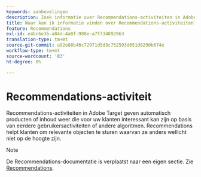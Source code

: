 ```yaml
---
keywords: aanbevelingen
description: Zoek informatie over Recommendations-activiteiten in Adobe [!DNL Target] die automatisch producten of inhoud weergeven die uw klanten interesseert op basis van eerdere gebruikersactiviteiten.
title: Waar kan ik informatie vinden over Recommendations-activiteiten?
feature: Recommendations
exl-id: e4bc6e3b-a84d-4a8f-988e-a7f734892963
translation-type: tm+mt
source-git-commit: a92e88b46c72971d5d3c752593d651d8290b674e
workflow-type: tm+mt
source-wordcount: '83'
ht-degree: 0%

---
```


# Recommendations-activiteit

Recommendations-activiteiten in Adobe Target geven automatisch producten of inhoud weer die voor uw klanten interessant kan zijn op basis van eerdere gebruikersactiviteiten of andere algoritmen. Recommendations helpt klanten om relevante objecten te sturen waarvan ze anders wellicht niet op de hoogte zijn.

>[!NOTE]
>
>De Recommendations-documentatie is verplaatst naar een eigen sectie. Zie [Recommendations](/help/c-recommendations/recommendations.md#concept_7556C8A4543942F2A77B13A29339C0C0).
